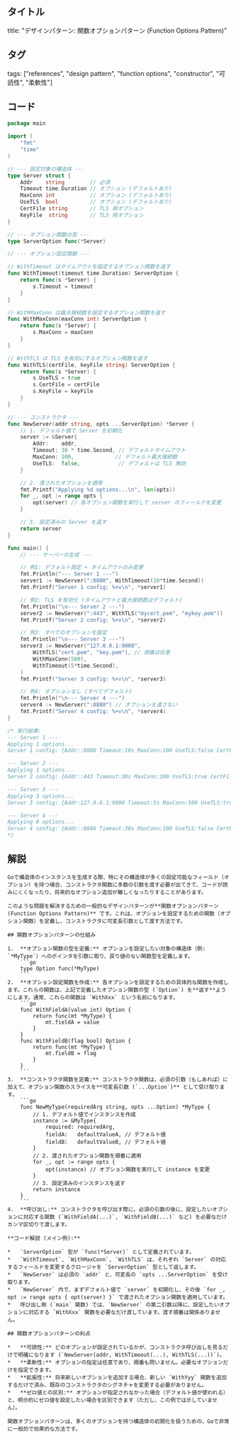 ## タイトル
title: "デザインパターン: 関数オプションパターン (Function Options Pattern)"

## タグ
tags: ["references", "design pattern", "function options", "constructor", "可読性", "柔軟性"]

## コード
```go
package main

import (
	"fmt"
	"time"
)

// --- 設定対象の構造体 ---
type Server struct {
	Addr    string        // 必須
	Timeout time.Duration // オプション (デフォルトあり)
	MaxConn int           // オプション (デフォルトあり)
	UseTLS  bool          // オプション (デフォルトあり)
	CertFile string       // TLS 用オプション
	KeyFile  string       // TLS 用オプション
}

// --- オプション関数の型 ---
type ServerOption func(*Server)

// --- オプション設定関数 ---

// WithTimeout はタイムアウトを設定するオプション関数を返す
func WithTimeout(timeout time.Duration) ServerOption {
	return func(s *Server) {
		s.Timeout = timeout
	}
}

// WithMaxConn は最大接続数を設定するオプション関数を返す
func WithMaxConn(maxConn int) ServerOption {
	return func(s *Server) {
		s.MaxConn = maxConn
	}
}

// WithTLS は TLS を有効にするオプション関数を返す
func WithTLS(certFile, keyFile string) ServerOption {
	return func(s *Server) {
		s.UseTLS = true
		s.CertFile = certFile
		s.KeyFile = keyFile
	}
}

// --- コンストラクタ ---
func NewServer(addr string, opts ...ServerOption) *Server {
	// 1. デフォルト値で Server を初期化
	server := &Server{
		Addr:    addr,
		Timeout: 30 * time.Second, // デフォルトタイムアウト
		MaxConn: 100,             // デフォルト最大接続数
		UseTLS:  false,            // デフォルトは TLS 無効
	}

	// 2. 渡されたオプションを適用
	fmt.Printf("Applying %d options...\n", len(opts))
	for _, opt := range opts {
		opt(server) // 各オプション関数を実行して server のフィールドを変更
	}

	// 3. 設定済みの Server を返す
	return server
}

func main() {
	// --- サーバーの生成 ---

	// 例1: デフォルト設定 + タイムアウトのみ変更
	fmt.Println("--- Server 1 ---")
	server1 := NewServer(":8080", WithTimeout(10*time.Second))
	fmt.Printf("Server 1 config: %+v\n", *server1)

	// 例2: TLS を有効化 (タイムアウトと最大接続数はデフォルト)
	fmt.Println("\n--- Server 2 ---")
	server2 := NewServer(":443", WithTLS("mycert.pem", "mykey.pem"))
	fmt.Printf("Server 2 config: %+v\n", *server2)

	// 例3: すべてのオプションを設定
	fmt.Println("\n--- Server 3 ---")
	server3 := NewServer("127.0.0.1:9000",
		WithTLS("cert.pem", "key.pem"), // 順番は任意
		WithMaxConn(500),
		WithTimeout(5*time.Second),
	)
	fmt.Printf("Server 3 config: %+v\n", *server3)

	// 例4: オプションなし (すべてデフォルト)
	fmt.Println("\n--- Server 4 ---")
	server4 := NewServer(":8888") // オプションを渡さない
	fmt.Printf("Server 4 config: %+v\n", *server4)
}

/* 実行結果:
--- Server 1 ---
Applying 1 options...
Server 1 config: {Addr::8080 Timeout:10s MaxConn:100 UseTLS:false CertFile: KeyFile:}

--- Server 2 ---
Applying 1 options...
Server 2 config: {Addr::443 Timeout:30s MaxConn:100 UseTLS:true CertFile:mycert.pem KeyFile:mykey.pem}

--- Server 3 ---
Applying 3 options...
Server 3 config: {Addr:127.0.0.1:9000 Timeout:5s MaxConn:500 UseTLS:true CertFile:cert.pem KeyFile:key.pem}

--- Server 4 ---
Applying 0 options...
Server 4 config: {Addr::8888 Timeout:30s MaxConn:100 UseTLS:false CertFile: KeyFile:}
*/
```

## 解説
```text
Goで構造体のインスタンスを生成する際、特にその構造体が多くの設定可能なフィールド（オプション）を持つ場合、コンストラクタ関数に多数の引数を渡す必要が出てきて、コードが読みにくくなったり、将来的なオプション追加が難しくなったりすることがあります。

このような問題を解決するための一般的なデザインパターンが**関数オプションパターン (Function Options Pattern)** です。これは、オプションを設定するための関数（オプション関数）を定義し、コンストラクタに可変長引数として渡す方法です。

## 関数オプションパターンの仕組み

1.  **オプション関数の型を定義:** オプションを設定したい対象の構造体（例: `*MyType`）へのポインタを引数に取り、戻り値のない関数型を定義します。
    ```go
    type Option func(*MyType)
    ```
2.  **オプション設定関数を作成:** 各オプションを設定するための具体的な関数を作成します。これらの関数は、上記で定義したオプション関数の型 (`Option`) を**返す**ようにします。通常、これらの関数は `WithXxx` という名前になります。
    ```go
    func WithFieldA(value int) Option {
        return func(mt *MyType) {
            mt.fieldA = value
        }
    }
    func WithFieldB(flag bool) Option {
        return func(mt *MyType) {
            mt.fieldB = flag
        }
    }
    ```
3.  **コンストラクタ関数を定義:** コンストラクタ関数は、必須の引数（もしあれば）に加えて、オプション関数のスライスを**可変長引数 (`...Option`)** として受け取ります。
    ```go
    func NewMyType(requiredArg string, opts ...Option) *MyType {
        // 1. デフォルト値でインスタンスを作成
        instance := &MyType{
            required: requiredArg,
            fieldA:   defaultValueA, // デフォルト値
            fieldB:   defaultValueB, // デフォルト値
        }
        // 2. 渡されたオプション関数を順番に適用
        for _, opt := range opts {
            opt(instance) // オプション関数を実行して instance を変更
        }
        // 3. 設定済みのインスタンスを返す
        return instance
    }
    ```
4.  **呼び出し:** コンストラクタを呼び出す際に、必須の引数の後に、設定したいオプションに対応する関数 (`WithFieldA(...)`, `WithFieldB(...)` など) を必要なだけカンマ区切りで渡します。

**コード解説 (メイン例):**

*   `ServerOption` 型が `func(*Server)` として定義されています。
*   `WithTimeout`, `WithMaxConn`, `WithTLS` は、それぞれ `Server` の対応するフィールドを変更するクロージャを `ServerOption` 型として返します。
*   `NewServer` は必須の `addr` と、可変長の `opts ...ServerOption` を受け取ります。
*   `NewServer` 内で、まずデフォルト値で `server` を初期化し、その後 `for _, opt := range opts { opt(server) }` で渡されたオプション関数を適用しています。
*   呼び出し側 (`main` 関数) では、`NewServer` の第二引数以降に、設定したいオプションに対応する `WithXxx` 関数を必要なだけ渡しています。渡す順番は関係ありません。

## 関数オプションパターンの利点

*   **可読性:** どのオプションが設定されているかが、コンストラクタ呼び出しを見るだけで明確になります (`NewServer(addr, WithTimeout(...), WithTLS(...))`)。
*   **柔軟性:** オプションの指定は任意であり、順番も問いません。必要なオプションだけを指定できます。
*   **拡張性:** 将来新しいオプションを追加する場合、新しい `WithYyy` 関数を追加するだけで済み、既存のコンストラクタのシグネチャを変更する必要がありません。
*   **ゼロ値との区別:** オプションが指定されなかった場合（デフォルト値が使われる）と、明示的にゼロ値を設定したい場合を区別できます（ただし、この例では示していません）。

関数オプションパターンは、多くのオプションを持つ構造体の初期化を扱うための、Goで非常に一般的で効果的な方法です。